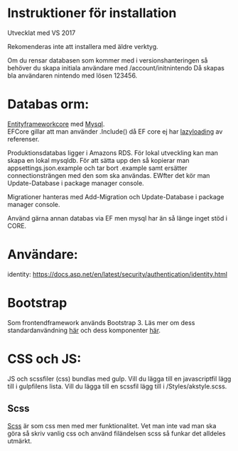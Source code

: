 # Instruktioner för installation

Utvecklat med VS 2017

Rekomenderas inte att installera med äldre verktyg.

Om du rensar databasen som kommer med i versionshanteringen så behöver du skapa initiala användare med /account/initnintendo Då skapas bla användaren nintendo med lösen 123456.

# Databas orm:
[Entityframeworkcore](https://docs.efproject.net/en/latest/) med [Mysql](https://www.mysql.com/). <br />
EFCore gillar att man använder .Include() då EF core ej har [lazyloading](https://docs.efproject.net/en/latest/querying/related-data.html) av referenser.

Produktionsdatabas ligger i Amazons RDS. För lokal utveckling kan man skapa en lokal mysqldb. För att sätta upp den så kopierar man 
appsettings.json.example och tar bort .example samt ersätter connectionsträngen med den som ska användas. EWfter det kör man Update-Database i package manager console.

Migrationer hanteras med Add-Migration och Update-Database i package manager console.

Använd gärna annan databas via EF men mysql har än så länge inget stöd i CORE.

# Användare:
identity: 
https://docs.asp.net/en/latest/security/authentication/identity.html

# Bootstrap
Som frontendframework används Bootstrap 3. Läs mer om dess standardanvändning [här](http://getbootstrap.com/css/) och dess komponenter [här](http://getbootstrap.com/components/).

# CSS och JS:

JS och scssfiler (css) bundlas med gulp. Vill du lägga till en javascriptfil lägg till i gulpfilens lista. Vill du lägga till en scssfil lägg till i /Styles/akstyle.scss.

## Scss

[Scss](http://sass-lang.com/guide) är som css men med mer funktionalitet. Vet man inte vad man ska göra så skriv vanlig css och använd filändelsen scss så funkar det alldeles utmärkt.
